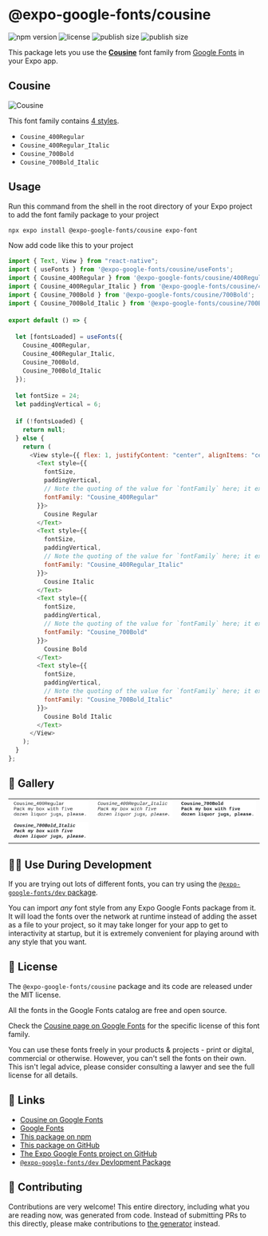# @expo-google-fonts/cousine

![npm version](https://flat.badgen.net/npm/v/@expo-google-fonts/cousine)
![license](https://flat.badgen.net/github/license/expo/google-fonts)
![publish size](https://flat.badgen.net/packagephobia/install/@expo-google-fonts/cousine)
![publish size](https://flat.badgen.net/packagephobia/publish/@expo-google-fonts/cousine)

This package lets you use the [**Cousine**](https://fonts.google.com/specimen/Cousine) font family from [Google Fonts](https://fonts.google.com/) in your Expo app.

## Cousine

![Cousine](./font-family.png)

This font family contains [4 styles](#-gallery).

- `Cousine_400Regular`
- `Cousine_400Regular_Italic`
- `Cousine_700Bold`
- `Cousine_700Bold_Italic`

## Usage

Run this command from the shell in the root directory of your Expo project to add the font family package to your project

```sh
npx expo install @expo-google-fonts/cousine expo-font
```

Now add code like this to your project

```js
import { Text, View } from "react-native";
import { useFonts } from '@expo-google-fonts/cousine/useFonts';
import { Cousine_400Regular } from '@expo-google-fonts/cousine/400Regular';
import { Cousine_400Regular_Italic } from '@expo-google-fonts/cousine/400Regular_Italic';
import { Cousine_700Bold } from '@expo-google-fonts/cousine/700Bold';
import { Cousine_700Bold_Italic } from '@expo-google-fonts/cousine/700Bold_Italic';

export default () => {

  let [fontsLoaded] = useFonts({
    Cousine_400Regular, 
    Cousine_400Regular_Italic, 
    Cousine_700Bold, 
    Cousine_700Bold_Italic
  });

  let fontSize = 24;
  let paddingVertical = 6;

  if (!fontsLoaded) {
    return null;
  } else {
    return (
      <View style={{ flex: 1, justifyContent: "center", alignItems: "center" }}>
        <Text style={{
          fontSize,
          paddingVertical,
          // Note the quoting of the value for `fontFamily` here; it expects a string!
          fontFamily: "Cousine_400Regular"
        }}>
          Cousine Regular
        </Text>
        <Text style={{
          fontSize,
          paddingVertical,
          // Note the quoting of the value for `fontFamily` here; it expects a string!
          fontFamily: "Cousine_400Regular_Italic"
        }}>
          Cousine Italic
        </Text>
        <Text style={{
          fontSize,
          paddingVertical,
          // Note the quoting of the value for `fontFamily` here; it expects a string!
          fontFamily: "Cousine_700Bold"
        }}>
          Cousine Bold
        </Text>
        <Text style={{
          fontSize,
          paddingVertical,
          // Note the quoting of the value for `fontFamily` here; it expects a string!
          fontFamily: "Cousine_700Bold_Italic"
        }}>
          Cousine Bold Italic
        </Text>
      </View>
    );
  }
};
```

## 🔡 Gallery


||||
|-|-|-|
|![Cousine_400Regular](./400Regular/Cousine_400Regular.ttf.png)|![Cousine_400Regular_Italic](./400Regular_Italic/Cousine_400Regular_Italic.ttf.png)|![Cousine_700Bold](./700Bold/Cousine_700Bold.ttf.png)||
|![Cousine_700Bold_Italic](./700Bold_Italic/Cousine_700Bold_Italic.ttf.png)||||


## 👩‍💻 Use During Development

If you are trying out lots of different fonts, you can try using the [`@expo-google-fonts/dev` package](https://github.com/expo/google-fonts/tree/master/font-packages/dev#readme).

You can import _any_ font style from any Expo Google Fonts package from it. It will load the fonts over the network at runtime instead of adding the asset as a file to your project, so it may take longer for your app to get to interactivity at startup, but it is extremely convenient for playing around with any style that you want.


## 📖 License

The `@expo-google-fonts/cousine` package and its code are released under the MIT license.

All the fonts in the Google Fonts catalog are free and open source.

Check the [Cousine page on Google Fonts](https://fonts.google.com/specimen/Cousine) for the specific license of this font family.

You can use these fonts freely in your products & projects - print or digital, commercial or otherwise. However, you can't sell the fonts on their own. This isn't legal advice, please consider consulting a lawyer and see the full license for all details.

## 🔗 Links

- [Cousine on Google Fonts](https://fonts.google.com/specimen/Cousine)
- [Google Fonts](https://fonts.google.com/)
- [This package on npm](https://www.npmjs.com/package/@expo-google-fonts/cousine)
- [This package on GitHub](https://github.com/expo/google-fonts/tree/master/font-packages/cousine)
- [The Expo Google Fonts project on GitHub](https://github.com/expo/google-fonts)
- [`@expo-google-fonts/dev` Devlopment Package](https://github.com/expo/google-fonts/tree/master/font-packages/dev)

## 🤝 Contributing

Contributions are very welcome! This entire directory, including what you are reading now, was generated from code. Instead of submitting PRs to this directly, please make contributions to [the generator](https://github.com/expo/google-fonts/tree/master/packages/generator) instead.
